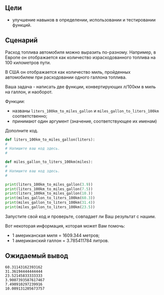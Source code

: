## Цели

* улучшение навыков в определении, использовании и тестировании функций.


## Сценарий

Расход топлива автомобиля можно выразить по-разному. Например, в Европе он отображается как количество израсходованного топлива на 100 километров пути.

В США он отображается как количество миль, пройденных автомобилем при расходовании одного галлона топлива.

Ваша задача - написать две функции, конвертирующих л/100км в миль на галлон, и наоборот.

Функции:

*   названы `liters_100km_to_miles_gallon` и `miles_gallon_to_liters_100km` соответственно;
*   принимают один аргумент (значение, соответствующее их именам)

Дополните код.

```python
def liters_100km_to_miles_gallon(liters):
#
# Напишите ваш код здесь.
#

def miles_gallon_to_liters_100km(miles):
#
# Напишите ваш код здесь.
#

print(liters_100km_to_miles_gallon(3.9))
print(liters_100km_to_miles_gallon(7.5))
print(liters_100km_to_miles_gallon(10.))
print(miles_gallon_to_liters_100km(60.3))
print(miles_gallon_to_liters_100km(31.4))
print(miles_gallon_to_liters_100km(23.5))

```

Запустите свой код и проверьте, совпадает ли Ваш результат с нашим.

Вот некоторая информация, которая может Вам помочь:

*   1 американская миля = 1609.344 метров;
*   1 американский галлон = 3.785411784 литров.


## Ожидаемый вывод

```
60.31143162393162
31.36194444444444
23.52145833333333
3.9007393587617467
7.490910297239916
10.009131205673757
```